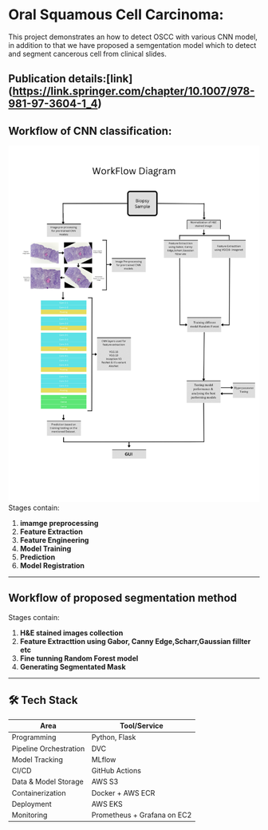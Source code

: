 # Oral Squamous Cell Carcinoma:
This project demonstrates an how to detect OSCC with various CNN model, in addition to that we have proposed a semgentation model which to detect and segment cancerous cell from clinical slides.

## Publication details:[link] (https://link.springer.com/chapter/10.1007/978-981-97-3604-1_4)


## Workflow of CNN classification:
![Workflow](images/overview1.png "Workflow")
Stages contain:
1. **imamge preprocessing**
2. **Feature Extraction**
3. **Feature Engineering**
4. **Model Training**
5. **Prediction**
6. **Model Registration**

---

## Workflow of proposed segmentation method
Stages contain:
1. **H&E stained images collection**
2. **Feature Extracttion using Gabor, Canny Edge,Scharr,Gaussian fillter etc**
3. **Fine tunning Random Forest model**
4. **Generating Segmentated Mask**
---


## 🛠 Tech Stack

| Area | Tool/Service |
|------|--------------|
| Programming | Python, Flask |
| Pipeline Orchestration | DVC |
| Model Tracking | MLflow |
| CI/CD | GitHub Actions |
| Data & Model Storage | AWS S3 |
| Containerization | Docker + AWS ECR |
| Deployment | AWS EKS |
| Monitoring | Prometheus + Grafana on EC2 |
